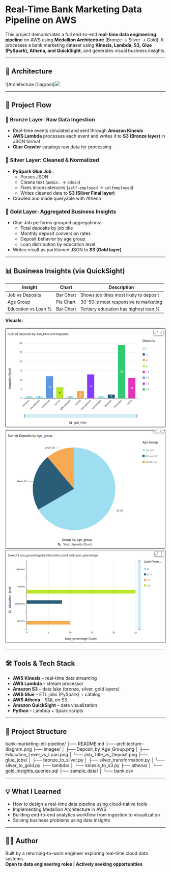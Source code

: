 # Real-Time Bank Marketing Data Pipeline on AWS

This project demonstrates a full end-to-end **real-time data engineering pipeline** on AWS using **Medallion Architecture** (Bronze → Silver → Gold). It processes a bank marketing dataset using **Kinesis, Lambda, S3, Glue (PySpark), Athena, and QuickSight**, and generates visual business insights.

---

## 📌 Architecture

![Architecture Diagram]<img src="architecture_diagram.png" width="900">

---

## 🚀 Project Flow

### 🥉 Bronze Layer: Raw Data Ingestion
- Real-time events simulated and sent through **Amazon Kinesis**
- **AWS Lambda** processes each event and writes it to **S3 (Bronze layer)** in JSON format
- **Glue Crawler** catalogs raw data for processing

### 🥈 Silver Layer: Cleaned & Normalized
- **PySpark Glue Job**:
  - Parses JSON
  - Cleans text (`admin.` → `admin`)
  - Fixes inconsistencies (`self-employed` → `selfemployed`)
  - Writes cleaned data to **S3 (Silver Final layer)**
- Crawled and made queryable with Athena

### 🥇 Gold Layer: Aggregated Business Insights
- Glue Job performs grouped aggregations:
  - Total deposits by job title
  - Monthly deposit conversion rates
  - Deposit behavior by age group
  - Loan distribution by education level
- Writes result as partitioned JSON to **S3 (Gold layer)**

---

## 📊 Business Insights (via QuickSight)

| Insight | Chart | Description |
|--------|-------|-------------|
| Job vs Deposits | Bar Chart | Shows job titles most likely to deposit |
| Age Group | Pie Chart | 30–50 is most responsive to marketing |
| Education vs Loan % | Bar Chart | Tertiary education has highest loan % |

**Visuals:**

![Job vs Deposits](images/Job_Title_vs_Deposit.png)  
![Age Group Performance](images/Deposit_by_Age_Group.png)  
![Loan by Education](images/Education_Level_vs_Loan.png)

---

## 🛠️ Tools & Tech Stack

- **AWS Kinesis** – real-time data streaming
- **AWS Lambda** – stream processor
- **Amazon S3** – data lake (bronze, silver, gold layers)
- **AWS Glue** – ETL jobs (PySpark) + catalog
- **AWS Athena** – SQL on S3
- **Amazon QuickSight** – data visualization
- **Python** – Lambda + Spark scripts

---

## 📁 Project Structure
bank-marketing-etl-pipeline/
├── README.md
├── architecture-diagram.png
├── images/
│ ├── Deposit_by_Age_Group.png
│ ├── Education_Level_vs_Loan.png
│ └── Job_Title_vs_Deposit.png
├── glue_jobs/
│ ├── bronze_to_silver.py
│ ├── silver_transformation.py
│ └── silver_to_gold.py
├── lambda/
│ └── kinesis_to_s3.py
├── athena/
│ └── gold_insights_queries.sql
├── sample_data/
│ └── bank.csv


---

## 💡 What I Learned

- How to design a real-time data pipeline using cloud-native tools
- Implementing Medallion Architecture in AWS
- Building end-to-end analytics workflow from ingestion to visualization
- Solving business problems using data insights

---

## 👩‍💻 Author

Built by a returning-to-work engineer exploring real-time cloud data systems.  
**Open to data engineering roles | Actively seeking opportunities**

